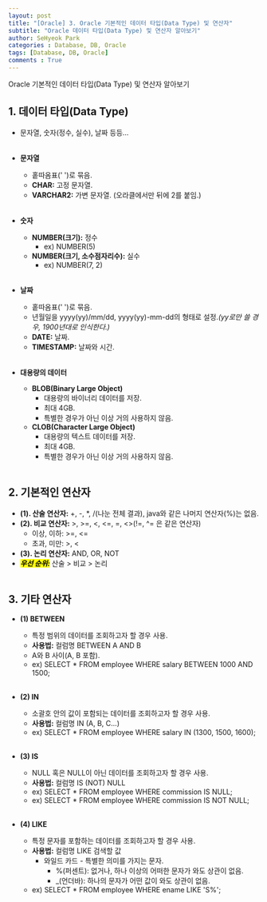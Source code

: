 ```yaml
---
layout: post
title: "[Oracle] 3. Oracle 기본적인 데이터 타입(Data Type) 및 연산자"
subtitle: "Oracle 데이터 타입(Data Type) 및 연산자 알아보기"
author: SeHyeok Park
categories : Database, DB, Oracle
tags: [Database, DB, Oracle]
comments : True
---
```

<div id='preview' class='display-none'>
Oracle 기본적인 데이터 타입(Data Type) 및 연산자 알아보기
</div>

## 1. 데이터 타입(Data Type)
- 문자열, 숫자(정수, 실수), 날짜 등등...
<br><br>

- **문자열**
  - 홑따옴표(\' \')로 묶음.
  - **CHAR:** 고정 문자열.
  - **VARCHAR2:** 가변 문자열. (오라클에서만 뒤에 2를 붙임.)
<br><br>

- **숫자**
  - **NUMBER(크기):** 정수 
    - ex) NUMBER(5)
  - **NUMBER(크기, 소수점자리수):** 실수 
    - ex) NUMBER(7, 2)
<br><br>

- **날짜**
  - 홑따옴표(\' \')로 묶음.
  - 년월일을 yyyy(yy)/mm/dd, yyyy(yy)-mm-dd의 형태로 설정.*(yy로만 쓸 경우, 1900년대로 인식한다.)*
  - **DATE:** 날짜.
  - **TIMESTAMP:** 날짜와 시간.
<br><br>

- **대용량의 데이터**
  - **BLOB(Binary Large Object)**
    - 대용량의 바이너리 데이터를 저장.
    - 최대 4GB.
    - 특별한 경우가 아닌 이상 거의 사용하지 않음.
  - **CLOB(Character Large Object)**
    - 대용량의 텍스트 데이터를 저장.
    - 최대 4GB.
    - 특별한 경우가 아닌 이상 거의 사용하지 않음.
<br><br>

## 2. 기본적인 연산자
- **(1). 산술 연산자:** +, -, *, /(나눈 전체 결과), java와 같은 나머지 연산자(%)는 없음.
- **(2). 비교 연산자:** >, >=, <, <=, =, <>(!=, ^= 은 같은 연산자)
  - 이상, 이하: >=, <=
  - 초과, 미만: >, <
- **(3). 논리 연산자:** AND, OR, NOT
- ***<mark>우선 순위:</mark>*** 산술 > 비교 > 논리
<br><br>

## 3. 기타 연산자
- **(1) BETWEEN**
  - 특정 범위의 데이터를 조회하고자 할 경우 사용.
  - **사용법:** 컬럼명 BETWEEN A AND B
  - A와 B 사이(A, B 포함).
  - ex) SELECT * FROM employee WHERE salary BETWEEN 1000 AND 1500;
<br><br>

- **(2) IN**
  - 소괄호 안의 값이 포함되는 데이터를 조회하고자 할 경우 사용.
  - **사용법:** 컬럼명 IN (A, B, C...)
  - ex) SELECT * FROM employee WHERE salary IN (1300, 1500, 1600);
<br><br>

- **(3) IS**
  - NULL 혹은 NULL이 아닌 데이터를 조회하고자 할 경우 사용.
  - **사용법:** 컬럼명 IS (NOT) NULL
  - ex) SELECT * FROM employee WHERE commission IS NULL;
  - ex) SELECT * FROM employee WHERE commission IS NOT NULL;
<br><br>

- **(4) LIKE**
  - 특정 문자를 포함하는 데이터를 조회하고자 할 경우 사용.
  - **사용법:** 컬럼명 LIKE 검색할 값
    - 와일드 카드 - 특별한 의미를 가지는 문자.
      - %(퍼센트): 없거나, 하나 이상의 어떠한 문자가 와도 상관이 없음.
      - _(언더바): 하나의 문자가 어떤 값이 와도 상관이 없음.
  - ex) SELECT * FROM employee WHERE ename LIKE \'S%\';
<br><br>